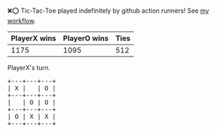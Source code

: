 :x::o: Tic-Tac-Toe played indefinitely by github action runners! See [my workflow](.github/workflows/play.yaml).

|PlayerX wins|PlayerO wins|Ties|
|-|-|-|
|1175|1095|512|

PlayerX's turn.

<pre>
+---+---+---+
| X |   | O |
+---+---+---+
|   | O | O |
+---+---+---+
| O | X | X |
+---+---+---+
</pre>